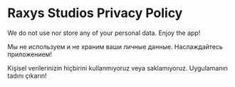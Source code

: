 # Raxys Studios Privacy Policy

We do not use nor store any of your personal data. Enjoy the app!

Мы не используем и не храним ваши личные данные. Наслаждайтесь приложением!

Kişisel verilerinizin hiçbirini kullanmıyoruz veya saklamıyoruz. Uygulamanın tadını çıkarın!
